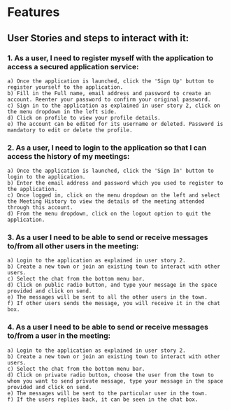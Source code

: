 # Features

## User Stories and steps to interact with it:

### 1. As a user, I need to register myself with the application to access a secured application service:
    a) Once the application is launched, click the 'Sign Up' button to register yourself to the application.
    b) Fill in the Full name, email address and password to create an account. Reenter your password to confirm your original password.
    c) Sign in to the application as explained in user story 2, click on the menu dropdown in the left side.
    d) Click on profile to view your profile details.
    e) The account can be edited for its username or deleted. Password is mandatory to edit or delete the profile.

### 2. As a user, I need to login to the application so that I can access the history of my meetings:
    a) Once the application is launched, click the 'Sign In' button to login to the application.
    b) Enter the email address and password which you used to register to the application.
    c) Once logged in, click on the menu dropdown on the left and select the Meeting History to view the details of the meeting attended through this account.
    d) From the menu dropdown, click on the logout option to quit the application.

### 3. As a user I need to be able to send or receive messages to/from all other users in the meeting:
    a) Login to the application as explained in user story 2.
    b) Create a new town or join an existing town to interact with other users.
    c) Select the chat from the bottom menu bar.
    d) Click on public radio button, and type your message in the space provided and click on send.
    e) The messages will be sent to all the other users in the town.
    f) If other users sends the message, you will receive it in the chat box.

### 4. As a user I need to be able to send or receive messages to/from a user in the meeting:
    a) Login to the application as explained in user story 2.
    b) Create a new town or join an existing town to interact with other users.
    c) Select the chat from the bottom menu bar.
    d) Click on private radio button, choose the user from the town to whom you want to send private message, type your message in the space provided and click on send.
    e) The messages will be sent to the particular user in the town.
    f) If the users replies back, it can be seen in the chat box.
